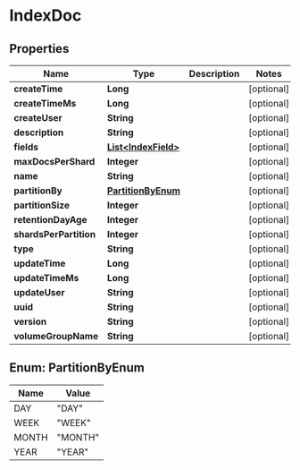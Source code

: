 # IndexDoc

## Properties
Name | Type | Description | Notes
------------ | ------------- | ------------- | -------------
**createTime** | **Long** |  |  [optional]
**createTimeMs** | **Long** |  |  [optional]
**createUser** | **String** |  |  [optional]
**description** | **String** |  |  [optional]
**fields** | [**List&lt;IndexField&gt;**](IndexField.md) |  |  [optional]
**maxDocsPerShard** | **Integer** |  |  [optional]
**name** | **String** |  |  [optional]
**partitionBy** | [**PartitionByEnum**](#PartitionByEnum) |  |  [optional]
**partitionSize** | **Integer** |  |  [optional]
**retentionDayAge** | **Integer** |  |  [optional]
**shardsPerPartition** | **Integer** |  |  [optional]
**type** | **String** |  |  [optional]
**updateTime** | **Long** |  |  [optional]
**updateTimeMs** | **Long** |  |  [optional]
**updateUser** | **String** |  |  [optional]
**uuid** | **String** |  |  [optional]
**version** | **String** |  |  [optional]
**volumeGroupName** | **String** |  |  [optional]

<a name="PartitionByEnum"></a>
## Enum: PartitionByEnum
Name | Value
---- | -----
DAY | &quot;DAY&quot;
WEEK | &quot;WEEK&quot;
MONTH | &quot;MONTH&quot;
YEAR | &quot;YEAR&quot;
